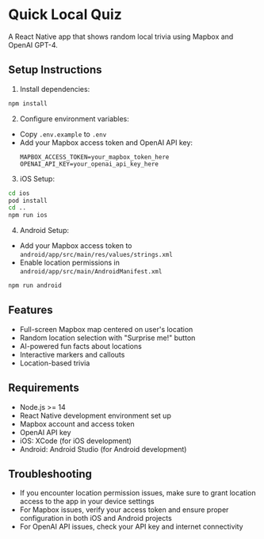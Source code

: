 # Quick Local Quiz

A React Native app that shows random local trivia using Mapbox and OpenAI GPT-4.

## Setup Instructions

1. Install dependencies:
```bash
npm install
```

2. Configure environment variables:
- Copy `.env.example` to `.env`
- Add your Mapbox access token and OpenAI API key:
  ```
  MAPBOX_ACCESS_TOKEN=your_mapbox_token_here
  OPENAI_API_KEY=your_openai_api_key_here
  ```

3. iOS Setup:
```bash
cd ios
pod install
cd ..
npm run ios
```

4. Android Setup:
- Add your Mapbox access token to `android/app/src/main/res/values/strings.xml`
- Enable location permissions in `android/app/src/main/AndroidManifest.xml`
```bash
npm run android
```

## Features

- Full-screen Mapbox map centered on user's location
- Random location selection with "Surprise me!" button
- AI-powered fun facts about locations
- Interactive markers and callouts
- Location-based trivia

## Requirements

- Node.js >= 14
- React Native development environment set up
- Mapbox account and access token
- OpenAI API key
- iOS: XCode (for iOS development)
- Android: Android Studio (for Android development)

## Troubleshooting

- If you encounter location permission issues, make sure to grant location access to the app in your device settings
- For Mapbox issues, verify your access token and ensure proper configuration in both iOS and Android projects
- For OpenAI API issues, check your API key and internet connectivity